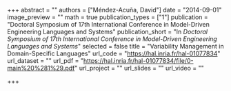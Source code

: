 +++
abstract = ""
authors = ["Méndez-Acuña, David"]
date = "2014-09-01"
image_preview = ""
math = true
publication_types = ["1"]
publication = "Doctoral Symposium of 17th International Conference in Model-Driven Engineering Languages and Systems"
publication_short = "In *Doctoral Symposium of 17th International Conference in Model-Driven Engineering Languages and Systems*"
selected = false
title = "Variability Management in Domain-Specific Languages"
url_code = "https://hal.inria.fr/hal-01077834"
url_dataset = ""
url_pdf = "https://hal.inria.fr/hal-01077834/file/0-main%20%281%29.pdf"
url_project = ""
url_slides = ""
url_video = ""

+++
